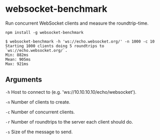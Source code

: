 websocket-benchmark
=========
Run concurrent WebSocket clients and measure the roundtrip-time.
```
npm install -g websocket-benchmark
```

```
$ websocket-benchmark -h 'ws://echo.websocket.org/' -n 1000 -c 10
Starting 1000 clients doing 5 roundtrips to `ws://echo.websocket.org/`.
Min: 882ms
Mean: 905ms
Max: 921ms
```

Arguments
---------
`-h` Host to connect to (e.g. 'ws://10.10.10.10/echo/websocket').

`-n` Number of clients to create.

`-c` Number of concurrent clients.

`-r` Number of roundtrips to the server each client should do.

`-s` Size of the message to send.

